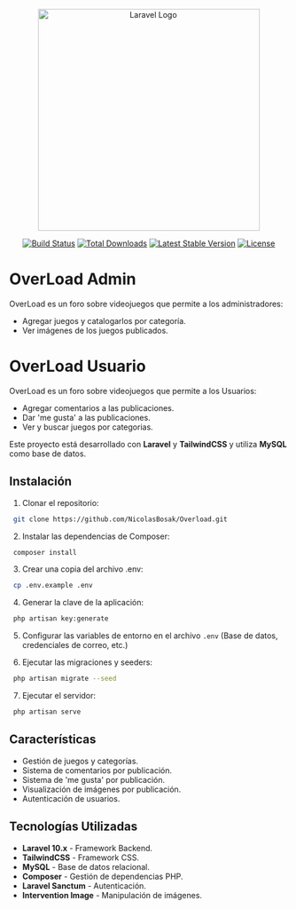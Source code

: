 <p align="center"><a href="https://laravel.com" target="_blank"><img src="https://raw.githubusercontent.com/laravel/art/master/logo-lockup/5%20SVG/2%20CMYK/1%20Full%20Color/laravel-logolockup-cmyk-red.svg" width="400" alt="Laravel Logo"></a></p>

<p align="center">
<a href="https://github.com/laravel/framework/actions"><img src="https://github.com/laravel/framework/workflows/tests/badge.svg" alt="Build Status"></a>
<a href="https://packagist.org/packages/laravel/framework"><img src="https://img.shields.io/packagist/dt/laravel/framework" alt="Total Downloads"></a>
<a href="https://packagist.org/packages/laravel/framework"><img src="https://img.shields.io/packagist/v/laravel/framework" alt="Latest Stable Version"></a>
<a href="https://packagist.org/packages/laravel/framework"><img src="https://img.shields.io/packagist/l/laravel/framework" alt="License"></a>
</p>

# OverLoad Admin

OverLoad es un foro sobre videojuegos que permite a los administradores:

- Agregar juegos y catalogarlos por categoría.
- Ver imágenes de los juegos publicados.

# OverLoad Usuario

OverLoad es un foro sobre videojuegos que permite a los Usuarios:

- Agregar comentarios a las publicaciones.
- Dar 'me gusta' a las publicaciones.
- Ver y buscar juegos por categorias.

Este proyecto está desarrollado con **Laravel** y **TailwindCSS** y utiliza **MySQL** como base de datos.

## Instalación

1. Clonar el repositorio:

```bash
 git clone https://github.com/NicolasBosak/Overload.git
```

2. Instalar las dependencias de Composer:

```bash
 composer install
```

3. Crear una copia del archivo .env:

```bash
 cp .env.example .env
```

4. Generar la clave de la aplicación:

```bash
 php artisan key:generate
```

5. Configurar las variables de entorno en el archivo `.env` (Base de datos, credenciales de correo, etc.)

6. Ejecutar las migraciones y seeders:

```bash
 php artisan migrate --seed
```

7. Ejecutar el servidor:

```bash
 php artisan serve
```

## Características

- Gestión de juegos y categorías.
- Sistema de comentarios por publicación.
- Sistema de 'me gusta' por publicación.
- Visualización de imágenes por publicación.
- Autenticación de usuarios.

## Tecnologías Utilizadas

- **Laravel 10.x** - Framework Backend.
- **TailwindCSS** - Framework CSS.
- **MySQL** - Base de datos relacional.
- **Composer** - Gestión de dependencias PHP.
- **Laravel Sanctum** - Autenticación.
- **Intervention Image** - Manipulación de imágenes.